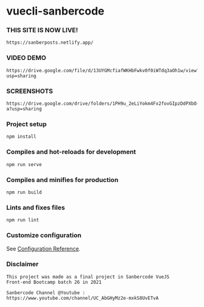 # vuecli-sanbercode

### THIS SITE IS NOW LIVE!
```
https://sanberposts.netlify.app/
```

### VIDEO DEMO
```
https://drive.google.com/file/d/13UYGMcfiafWKHbFwkv0f0iWTdq3aOh1w/view?usp=sharing
```

### SCREENSHOTS
```
https://drive.google.com/drive/folders/1PH9u_2eLiYokm4Fx2fovGIpzDdPXbO-a?usp=sharing
```


### Project setup
```
npm install
```

### Compiles and hot-reloads for development
```
npm run serve
```

### Compiles and minifies for production
```
npm run build
```

### Lints and fixes files
```
npm run lint
```

### Customize configuration
See [Configuration Reference](https://cli.vuejs.org/config/).

### Disclaimer
```
This project was made as a final project in Sanbercode VueJS
Front-end Bootcamp batch 26 in 2021

Sanbercode Channel @Youtube : https://www.youtube.com/channel/UC_AbGHyMz2e-mxkS8UvETvA

```
